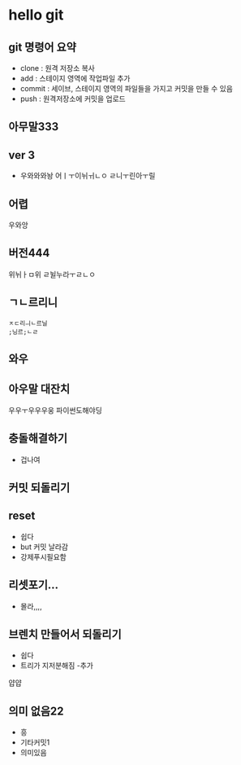 # hello git

## git 명령어 요약

- clone : 원격 저장소 복사
- add : 스테이지 영역에 작업파일 추가
- commit : 세이브, 스테이지 영역의 파일들을 가지고 커밋을 만들 수 있음
- push : 원격저장소에 커밋을 업로드


## 아무말333

## ver 3
 - 우와와와놩
 어ㅣㅜ이뉘ㅟㄴㅇ
 ㄹ니ㅜ린아ㅜ릴

## 어렵
 우와앙

## 버전444
 위뉘ㅏㅁ위
 ㄹ뉠누라ㅜㄹㄴㅇ


## ㄱㄴ르리니
	ㅈㄷ리ㅢㄴ르닐
	;닝르;ㄴㄹ


## 와우

## 아우말 대잔치
우우ㅜ우우우웅
파이썬도해야딩

## 충돌해결하기
 - 겁나여

## 커밋 되돌리기

## reset
 - 쉽다
 - but 커밋 날라감
 - 강제푸시필요함

## 리셋포기...
 - 몰라,,,,

## 브렌치 만들어서 되돌리기
 - 쉽다
 - 트리가 지저분해짐
 -추가


얍얍

## 의미 없음22
 - 흥
 - 기타커밋1
 - 의미있음
